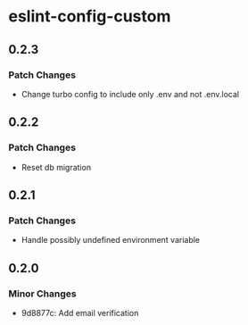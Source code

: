 # eslint-config-custom

## 0.2.3

### Patch Changes

- Change turbo config to include only .env and not .env.local

## 0.2.2

### Patch Changes

- Reset db migration

## 0.2.1

### Patch Changes

- Handle possibly undefined environment variable

## 0.2.0

### Minor Changes

- 9d8877c: Add email verification
